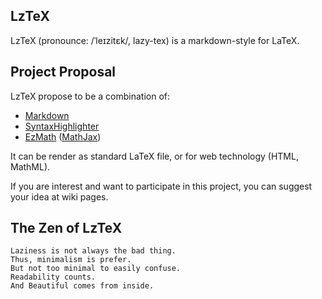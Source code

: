 LzTeX
-----

LzTeX (pronounce: /ˈleɪzitɛk/, lazy-tex) is a markdown-style for LaTeX.

Project Proposal
----------------

LzTeX propose to be a combination of:

- [Markdown](http://daringfireball.net/projects/markdown/)
- [SyntaxHighlighter](http://alexgorbatchev.com/SyntaxHighlighter/)
- [EzMath](http://code.google.com/p/ezmath/) ([MathJax](http://www.mathjax.org/))

It can be render as standard LaTeX file, or for web technology (HTML, MathML).

If you are interest and want to participate in this project, you can suggest your idea at wiki pages.

The Zen of LzTeX
----------------

    Laziness is not always the bad thing.
    Thus, minimalism is prefer.
    But not too minimal to easily confuse.
    Readability counts.
    And Beautiful comes from inside.
